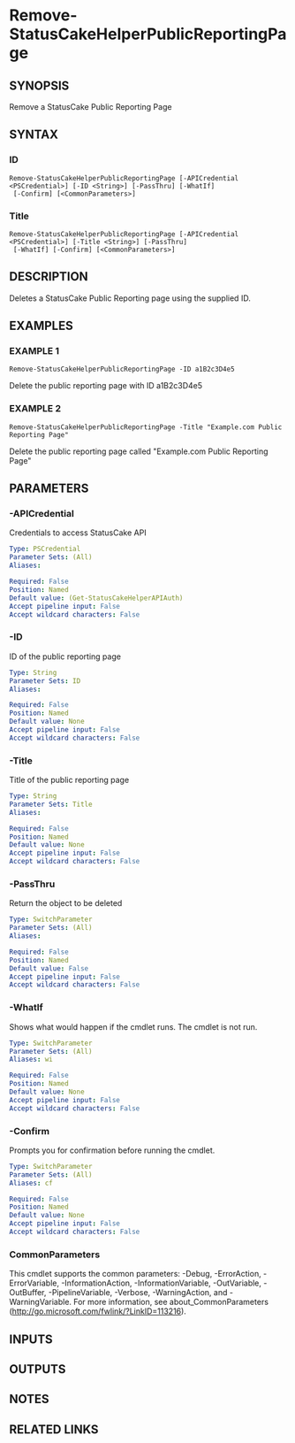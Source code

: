 # Remove-StatusCakeHelperPublicReportingPage

## SYNOPSIS
Remove a StatusCake Public Reporting Page

## SYNTAX

### ID
```
Remove-StatusCakeHelperPublicReportingPage [-APICredential <PSCredential>] [-ID <String>] [-PassThru] [-WhatIf]
 [-Confirm] [<CommonParameters>]
```

### Title
```
Remove-StatusCakeHelperPublicReportingPage [-APICredential <PSCredential>] [-Title <String>] [-PassThru]
 [-WhatIf] [-Confirm] [<CommonParameters>]
```

## DESCRIPTION
Deletes a StatusCake Public Reporting page using the supplied ID.

## EXAMPLES

### EXAMPLE 1
```
Remove-StatusCakeHelperPublicReportingPage -ID a1B2c3D4e5
```

Delete the public reporting page with ID a1B2c3D4e5

### EXAMPLE 2
```
Remove-StatusCakeHelperPublicReportingPage -Title "Example.com Public Reporting Page"
```

Delete the public reporting page called "Example.com Public Reporting Page"

## PARAMETERS

### -APICredential
Credentials to access StatusCake API

```yaml
Type: PSCredential
Parameter Sets: (All)
Aliases:

Required: False
Position: Named
Default value: (Get-StatusCakeHelperAPIAuth)
Accept pipeline input: False
Accept wildcard characters: False
```

### -ID
ID of the public reporting page

```yaml
Type: String
Parameter Sets: ID
Aliases:

Required: False
Position: Named
Default value: None
Accept pipeline input: False
Accept wildcard characters: False
```

### -Title
Title of the public reporting page

```yaml
Type: String
Parameter Sets: Title
Aliases:

Required: False
Position: Named
Default value: None
Accept pipeline input: False
Accept wildcard characters: False
```

### -PassThru
Return the object to be deleted

```yaml
Type: SwitchParameter
Parameter Sets: (All)
Aliases:

Required: False
Position: Named
Default value: False
Accept pipeline input: False
Accept wildcard characters: False
```

### -WhatIf
Shows what would happen if the cmdlet runs.
The cmdlet is not run.

```yaml
Type: SwitchParameter
Parameter Sets: (All)
Aliases: wi

Required: False
Position: Named
Default value: None
Accept pipeline input: False
Accept wildcard characters: False
```

### -Confirm
Prompts you for confirmation before running the cmdlet.

```yaml
Type: SwitchParameter
Parameter Sets: (All)
Aliases: cf

Required: False
Position: Named
Default value: None
Accept pipeline input: False
Accept wildcard characters: False
```

### CommonParameters
This cmdlet supports the common parameters: -Debug, -ErrorAction, -ErrorVariable, -InformationAction, -InformationVariable, -OutVariable, -OutBuffer, -PipelineVariable, -Verbose, -WarningAction, and -WarningVariable.
For more information, see about_CommonParameters (http://go.microsoft.com/fwlink/?LinkID=113216).

## INPUTS

## OUTPUTS

## NOTES

## RELATED LINKS
